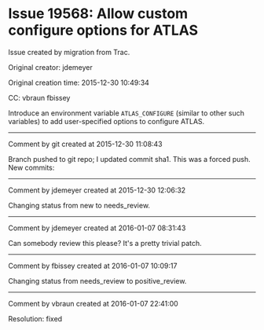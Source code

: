 # Issue 19568: Allow custom configure options for ATLAS

Issue created by migration from Trac.

Original creator: jdemeyer

Original creation time: 2015-12-30 10:49:34

CC:  vbraun fbissey

Introduce an environment variable `ATLAS_CONFIGURE` (similar to other such variables) to add user-specified options to configure ATLAS.


---

Comment by git created at 2015-12-30 11:08:43

Branch pushed to git repo; I updated commit sha1. This was a forced push. New commits:


---

Comment by jdemeyer created at 2015-12-30 12:06:32

Changing status from new to needs_review.


---

Comment by jdemeyer created at 2016-01-07 08:31:43

Can somebody review this please? It's a pretty trivial patch.


---

Comment by fbissey created at 2016-01-07 10:09:17

Changing status from needs_review to positive_review.


---

Comment by vbraun created at 2016-01-07 22:41:00

Resolution: fixed
